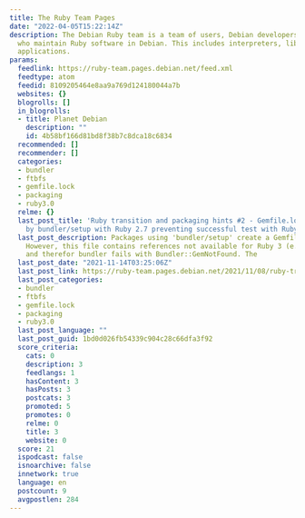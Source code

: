 ```yaml
---
title: The Ruby Team Pages
date: "2022-04-05T15:22:14Z"
description: The Debian Ruby team is a team of users, Debian developers and supporters,
  who maintain Ruby software in Debian. This includes interpreters, libraries and
  applications.
params:
  feedlink: https://ruby-team.pages.debian.net/feed.xml
  feedtype: atom
  feedid: 8109205464e8aa9a769d124180044a7b
  websites: {}
  blogrolls: []
  in_blogrolls:
  - title: Planet Debian
    description: ""
    id: 4b58bf166d81bd8f38b7c8dca18c6834
  recommended: []
  recommender: []
  categories:
  - bundler
  - ftbfs
  - gemfile.lock
  - packaging
  - ruby3.0
  relme: {}
  last_post_title: 'Ruby transition and packaging hints #2 - Gemfile.lock created
    by bundler/setup with Ruby 2.7 preventing successful test with Ruby 3.0'
  last_post_description: Packages using 'bundler/setup' create a Gemfile.lock file.
    However, this file contains references not available for Ruby 3 (e.g. racc-1.4.16)
    and therefor bundler fails with Bundler::GemNotFound. The
  last_post_date: "2021-11-14T03:25:06Z"
  last_post_link: https://ruby-team.pages.debian.net/2021/11/08/ruby-transition-and-packaging-hints-2-gemfile-lock.html
  last_post_categories:
  - bundler
  - ftbfs
  - gemfile.lock
  - packaging
  - ruby3.0
  last_post_language: ""
  last_post_guid: 1bd0d026fb54339c904c28c66dfa3f92
  score_criteria:
    cats: 0
    description: 3
    feedlangs: 1
    hasContent: 3
    hasPosts: 3
    postcats: 3
    promoted: 5
    promotes: 0
    relme: 0
    title: 3
    website: 0
  score: 21
  ispodcast: false
  isnoarchive: false
  innetwork: true
  language: en
  postcount: 9
  avgpostlen: 284
---
```

